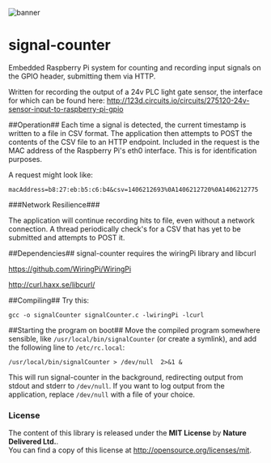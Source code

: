 ![banner](https://cloud.githubusercontent.com/assets/1314694/14457766/df8e98bc-00a4-11e6-8936-bba6cd26709f.jpg)

signal-counter
=============

Embedded Raspberry Pi system for counting and recording input signals on the GPIO header, submitting them via HTTP.

Written for recording the output of a 24v PLC light gate sensor, the interface for which can be found here: http://123d.circuits.io/circuits/275120-24v-sensor-input-to-raspberry-pi-gpio

##Operation##
Each time a signal is detected, the current timestamp is written to a file in CSV format. The application then attempts to POST the contents of the CSV file to an HTTP endpoint. Included in the request is the MAC address of the Raspberry Pi's eth0 interface. This is for identification purposes.

A request might look like:

`macAddress=b8:27:eb:b5:c6:b4&csv=1406212693%0A1406212720%0A1406212775`

###Network Resilience###

The application will continue recording hits to file, even without a network connection. A thread periodically check's for a CSV that has yet to be submitted and attempts to POST it.

##Dependencies##
signal-counter requires the wiringPi library and libcurl

https://github.com/WiringPi/WiringPi

http://curl.haxx.se/libcurl/

##Compiling##
Try this:

`gcc -o signalCounter signalCounter.c -lwiringPi -lcurl`

##Starting the program on boot##
Move the compiled program somewhere sensible, like `/usr/local/bin/signalCounter` (or create a symlink), and add the following line to `/etc/rc.local`:

`/usr/local/bin/signalCounter > /dev/null  2>&1 &`

This will run signal-counter in the background, redirecting output from stdout and stderr to `/dev/null`. If you want to log output from the application, replace `/dev/null` with a file of your choice.

### License
The content of this library is released under the **MIT License** by
**Nature Delivered Ltd.**.<br/> You can find a copy of this license at http://opensource.org/licenses/mit.
